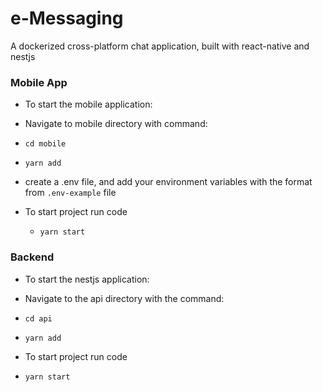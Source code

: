 # e-Messaging

A dockerized cross-platform chat application, built with react-native and nestjs

### Mobile App

- To start the mobile application:
- Navigate to mobile directory with command:
- `cd mobile`
- `yarn add`
- create a .env file, and add your environment variables with the format from `.env-example` file

- To start project run code
  - `yarn start`

### Backend

- To start the nestjs application:
- Navigate to the api directory with the command:
- `cd api`
- `yarn add`

- To start project run code
- `yarn start`
